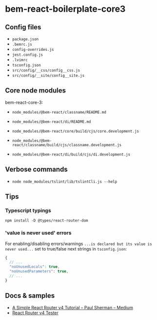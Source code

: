 # bem-react-boilerplate-core3

## Config files

- `package.json`
- `.bemrc.js`
- `config-overrides.js`
- `jest.config.js`
- `.lvimrc`
- `tsconfig.json`
- `src/config/__css/config__css.js`
- `src/config/__site/config__site.js`

## Core node modules

bem-react-core-3:

- `node_modules/@bem-react/classname/README.md`
- `node_modules/@bem-react/di/README.md`

- `node_modules/@bem-react/core/build/cjs/core.development.js`
- `node_modules/@bem-react/classname/build/cjs/classname.development.js`
- `node_modules/@bem-react/di/build/cjs/di.development.js`

## Verbose commands

- `node node_modules/tslint/lib/tslintCli.js --help`

## Tips

### Typescript typings

```shell
npm install -D @types/react-router-dom
```

### 'value is never used' errors

For enabling/disabling errors/warnings `...is declared but its value is never
used...` set to true/false next strings in `tsconfig.json`:
```js
{
  // ...
  "noUnusedLocals": true,
  "noUnusedParameters": true,
  // ...
}
```

## Docs & samples

- [A Simple React Router v4 Tutorial – Paul Sherman – Medium](https://medium.com/@pshrmn/a-simple-react-router-v4-tutorial-7f23ff27adf)
- [React Router v4 <Route> Tester](https://pshrmn.github.io/route-tester/)

